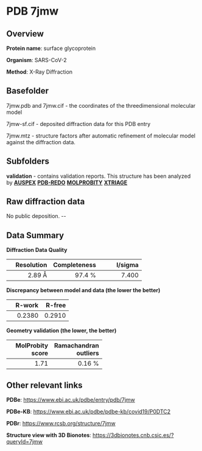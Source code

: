 # PDB 7jmw

## Overview

**Protein name**: surface glycoprotein

**Organism**: SARS-CoV-2

**Method**: X-Ray Diffraction



## Basefolder

7jmw.pdb and 7jmw.cif - the coordinates of the threedimensional molecular model

7jmw-sf.cif - deposited diffraction data for this PDB entry

7jmw.mtz - structure factors after automatic refinement of molecular model against the diffraction data.

## Subfolders





**validation** - contains validation reports. This structure has been analyzed by [**AUSPEX**](https://github.com/thorn-lab/coronavirus_structural_task_force/tree/master/pdb/surface_glycoprotein/SARS-CoV-2/7jmw/validation/auspex) [**PDB-REDO**](https://github.com/thorn-lab/coronavirus_structural_task_force/tree/master/pdb/surface_glycoprotein/SARS-CoV-2/7jmw/validation/pdb-redo) [**MOLPROBITY**](https://github.com/thorn-lab/coronavirus_structural_task_force/tree/master/pdb/surface_glycoprotein/SARS-CoV-2/7jmw/validation/molprobity) [**XTRIAGE**](https://github.com/thorn-lab/coronavirus_structural_task_force/blob/master/pdb/surface_glycoprotein/SARS-CoV-2/7jmw/validation/Xtriage_output.log)  



## Raw diffraction data

No public deposition. --<br> 

## Data Summary
**Diffraction Data Quality**

|   | Resolution | Completeness| I/sigma |
|---|-------------:|----------------:|--------------:|
|   |2.89 Å|97.4  %|<img width=50/>7.400|

**Discrepancy between model and data (the lower the better)**

|   | **R-work**| **R-free**   
|---|-------------:|----------------:|           
||  0.2380|  0.2910|

**Geometry validation (the lower, the better)**

|   |**MolProbity<br>score**| **Ramachandran<br>outliers** 
|---|-------------:|----------------:|
||  1.71|  0.16 %|

 

 



## Other relevant links 
**PDBe**:  https://www.ebi.ac.uk/pdbe/entry/pdb/7jmw

**PDBe-KB**: https://www.ebi.ac.uk/pdbe/pdbe-kb/covid19/P0DTC2 
 
**PDBr**: https://www.rcsb.org/structure/7jmw 

**Structure view with 3D Bionotes**: https://3dbionotes.cnb.csic.es/?queryId=7jmw

